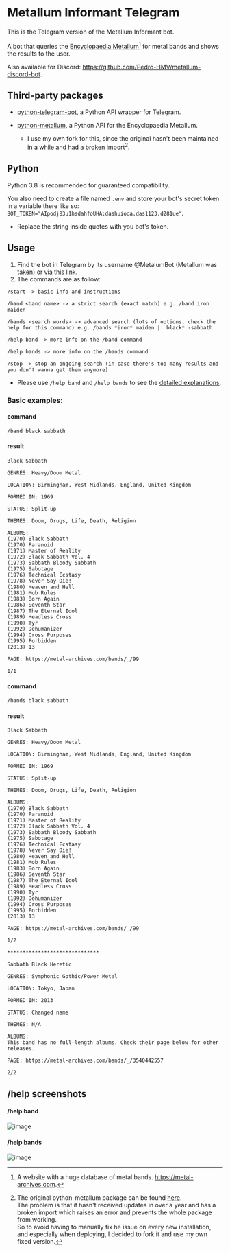 # Metallum Informant Telegram
This is the Telegram version of the Metallum Informant bot.

A bot that queries the [Encyclopaedia Metallum](www.metal-archives.com)[^1] for metal bands and shows the results to the user.

Also available for Discord: https://github.com/Pedro-HMV/metallum-discord-bot.

## Third-party packages
- [python-telegram-bot](https://github.com/python-telegram-bot/python-telegram-bot), a Python API wrapper for Telegram.

- [python-metallum](https://github.com/Pedro-HMV/python-metallum), a Python API for the Encyclopaedia Metallum.
  - I use my own fork for this, since the original hasn't been maintained in a while and had a broken import[^2].

## Python
Python 3.8 is recommended for guaranteed compatibility.

You also need to create a file named `.env` and store your bot's secret token in a variable there like so: `BOT_TOKEN="AIpodj83u1hsdahfoUHA:dashuioda.das1123.d281ue"`.  
   - Replace the string inside quotes with you bot's token.

## Usage
1. Find the bot in Telegram by its username @MetalumBot (Metallum was taken) or via [this link](https://t.me/metalumbot).
2. The commands are as follow:
```
/start -> basic info and instructions

/band <band name> -> a strict search (exact match) e.g. /band iron maiden

/bands <search words> -> advanced search (lots of options, check the help for this command) e.g. /bands *iron* maiden || black* -sabbath

/help band -> more info on the /band command

/help bands -> more info on the /bands command

/stop -> stop an ongoing search (in case there's too many results and you don't wanna get them anymore)
```
  - Please use `/help band` and `/help bands` to see the [detailed explanations](#help-screenshots).
### Basic examples:
#### command
`/band black sabbath`
#### result
```
Black Sabbath

GENRES: Heavy/Doom Metal

LOCATION: Birmingham, West Midlands, England, United Kingdom

FORMED IN: 1969

STATUS: Split-up

THEMES: Doom, Drugs, Life, Death, Religion

ALBUMS: 
(1970) Black Sabbath
(1970) Paranoid
(1971) Master of Reality
(1972) Black Sabbath Vol. 4
(1973) Sabbath Bloody Sabbath
(1975) Sabotage
(1976) Technical Ecstasy
(1978) Never Say Die!
(1980) Heaven and Hell
(1981) Mob Rules
(1983) Born Again
(1986) Seventh Star
(1987) The Eternal Idol
(1989) Headless Cross
(1990) Tyr
(1992) Dehumanizer
(1994) Cross Purposes
(1995) Forbidden
(2013) 13

PAGE: https://metal-archives.com/bands/_/99

1/1
```

#### command
`/bands black sabbath`
#### result
```
Black Sabbath

GENRES: Heavy/Doom Metal

LOCATION: Birmingham, West Midlands, England, United Kingdom

FORMED IN: 1969

STATUS: Split-up

THEMES: Doom, Drugs, Life, Death, Religion

ALBUMS: 
(1970) Black Sabbath
(1970) Paranoid
(1971) Master of Reality
(1972) Black Sabbath Vol. 4
(1973) Sabbath Bloody Sabbath
(1975) Sabotage
(1976) Technical Ecstasy
(1978) Never Say Die!
(1980) Heaven and Hell
(1981) Mob Rules
(1983) Born Again
(1986) Seventh Star
(1987) The Eternal Idol
(1989) Headless Cross
(1990) Tyr
(1992) Dehumanizer
(1994) Cross Purposes
(1995) Forbidden
(2013) 13

PAGE: https://metal-archives.com/bands/_/99

1/2

******************************

Sabbath Black Heretic

GENRES: Symphonic Gothic/Power Metal

LOCATION: Tokyo, Japan

FORMED IN: 2013

STATUS: Changed name

THEMES: N/A

ALBUMS: 
This band has no full-length albums. Check their page below for other releases.

PAGE: https://metal-archives.com/bands/_/3540442557

2/2
```

## /help screenshots
#### /help band
![image](https://user-images.githubusercontent.com/85079897/161806736-b5808363-2026-4699-9d39-bb60a45e395b.png)
#### /help bands
![image](https://user-images.githubusercontent.com/85079897/161806923-aaa8ca11-9dbb-4852-8f20-a6a161fb70b1.png)


[^1]: A website with a huge database of metal bands.
  https://metal-archives.com.
[^2]: The original python-metallum package can be found [here](https://github.com/lcharlick/python-metallum).  
  The problem is that it hasn't received updates in over a year and has a broken import which raises an error and prevents the whole package from working.  
  So to avoid having to manually fix he issue on every new installation, and especially when deploying, I decided to fork it and use my own fixed version.
